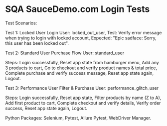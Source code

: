 # SQA SauceDemo.com Login Tests
Test Scenarios: 

Test 1: Locked User Login
User: locked_out_user,
Test: Verify error message when trying to login with locked account,
Expected: "Epic sadface: Sorry, this user has been locked out".

Test 2: Standard User Purchase Flow
User: standard_user

Steps:
Login successfully,
Reset app state from hamburger menu,
Add any 3 products to cart,
Go to checkout and verify product names & total price,
Complete purchase and verify success message,
Reset app state again,
Logout.

Test 3: Performance User Filter & Purchase
User: performance_glitch_user

Steps:
Login successfully,
Reset app state,
Filter products by name (Z to A),
Add first product to cart,
Complete checkout and verify details,
Verify order success,
Reset app state again,
Logout. 

Python Packages:
Selenium,
Pytest,
Allure Pytest,
WebDriver Manager.
